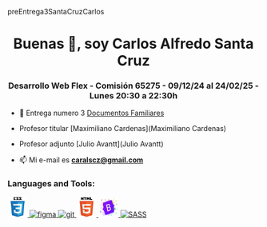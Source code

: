 preEntrega3SantaCruzCarlos
<h1 align="center">Buenas 👋, soy Carlos Alfredo Santa Cruz</h1>
<h3 align="center">Desarrollo Web Flex - Comisión 65275 - 09/12/24 al 24/02/25 - Lunes 20:30 a 22:30h</h3>

- 🔭 Entrega numero 3 [Documentos Familiares](https://caralscz.github.io/preentrega3santacruzcarlos/)

- Profesor titular [Maximiliano Cardenas](Maximiliano Cardenas)

- Profesor adjunto [Julio Avantt](Julio Avantt)

- 📫 Mi e-mail es **caralscz@gmail.com**


<h3 align="left">Languages and Tools:</h3>
<p align="left"> <a href="https://www.w3schools.com/css/" target="_blank" rel="noreferrer"> <img src="https://raw.githubusercontent.com/devicons/devicon/master/icons/css3/css3-original-wordmark.svg" alt="css3" width="40" height="40"/> </a> <a href="https://www.figma.com/" target="_blank" rel="noreferrer"> <img src="https://www.vectorlogo.zone/logos/figma/figma-icon.svg" alt="figma" width="40" height="40"/> </a> <a href="https://git-scm.com/" target="_blank" rel="noreferrer"> <img src="https://www.vectorlogo.zone/logos/git-scm/git-scm-icon.svg" alt="git" width="40" height="40"/> </a> <a href="https://www.w3.org/html/" target="_blank" rel="noreferrer"> <img src="https://raw.githubusercontent.com/devicons/devicon/master/icons/html5/html5-original-wordmark.svg" alt="html5" width="40" height="40"/> </a> <a href="https://getbootstrap.com/" target="_blank" rel="noreferrer"> <img src="./assets/img/bootstrap.png" alt="bootstrap" width="40" height="40"/> </a> <a href="https://sass-lang.com/" target="_blank" rel="noreferrer"> <img src="[https://raw.githubusercontent.com/devicons/devicon/master/icons/html5/html5-original-wordmark.svg](https://icon-icons.com/icons2/2415/PNG/96/sass_original_logo_icon_146350.png)" alt="SASS" width="40" height="40"/></a> </p>
